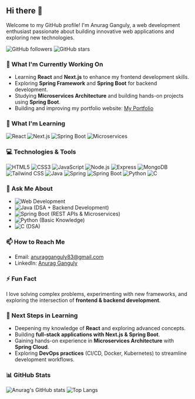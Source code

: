 ## Hi there 👋

Welcome to my GitHub profile! I'm Anurag Ganguly, a web development enthusiast passionate about building innovative web applications and exploring new technologies.

![GitHub followers](https://img.shields.io/github/followers/anurag831?label=Follow\&style=social)
![GitHub stars](https://img.shields.io/github/stars/anurag831?affiliations=OWNER%2CCOLLABORATOR\&style=social)

### 🔭 What I'm Currently Working On

* Learning **React** and **Next.js** to enhance my frontend development skills.
* Exploring **Spring Framework** and **Spring Boot** for backend development.
* Studying **Microservices Architecture** and building hands-on projects using **Spring Boot**.
* Building and improving my portfolio website: [My Portfolio](https://portfolio-wesbite-gamma.vercel.app/)

### 🌱 What I'm Learning

![React](https://img.shields.io/badge/React-20232A?style=for-the-badge\&logo=react\&logoColor=61DAFB)
![Next.js](https://img.shields.io/badge/Next.js-000000?style=for-the-badge\&logo=nextdotjs\&logoColor=white)
![Spring Boot](https://img.shields.io/badge/Spring%20Boot-6DB33F?style=for-the-badge\&logo=springboot\&logoColor=white)
![Microservices](https://img.shields.io/badge/Microservices-007396?style=for-the-badge\&logo=java\&logoColor=white)

### 💻 Technologies & Tools

![HTML5](https://img.shields.io/badge/HTML5-E34F26?style=for-the-badge\&logo=html5\&logoColor=white)
![CSS3](https://img.shields.io/badge/CSS3-1572B6?style=for-the-badge\&logo=css3\&logoColor=white)
![JavaScript](https://img.shields.io/badge/JavaScript-F7DF1E?style=for-the-badge\&logo=javascript\&logoColor=black)
![Node.js](https://img.shields.io/badge/Node.js-339933?style=for-the-badge\&logo=nodedotjs\&logoColor=white)
![Express](https://img.shields.io/badge/Express-000000?style=for-the-badge\&logo=express\&logoColor=white)
![MongoDB](https://img.shields.io/badge/MongoDB-47A248?style=for-the-badge\&logo=mongodb\&logoColor=white)
![Tailwind CSS](https://img.shields.io/badge/Tailwind_CSS-38B2AC?style=for-the-badge\&logo=tailwind-css\&logoColor=white)
![Java](https://img.shields.io/badge/Java-007396?style=for-the-badge\&logo=java\&logoColor=white)
![Spring](https://img.shields.io/badge/Spring-6DB33F?style=for-the-badge\&logo=spring\&logoColor=white)
![Spring Boot](https://img.shields.io/badge/Spring_Boot-6DB33F?style=for-the-badge\&logo=springboot\&logoColor=white)
![Python](https://img.shields.io/badge/Python-3776AB?style=for-the-badge\&logo=python\&logoColor=white)
![C](https://img.shields.io/badge/C-00599C?style=for-the-badge\&logo=c\&logoColor=white)

### 💬 Ask Me About

* ![Web Development](https://img.shields.io/badge/Web%20Development-20232A?style=for-the-badge\&logo=web-development\&logoColor=61DAFB)
* ![Java](https://img.shields.io/badge/Java-007396?style=for-the-badge\&logo=java\&logoColor=white) (DSA + Backend Development)
* ![Spring Boot](https://img.shields.io/badge/Spring_Boot-6DB33F?style=for-the-badge\&logo=springboot\&logoColor=white) (REST APIs & Microservices)
* ![Python](https://img.shields.io/badge/Python-3776AB?style=for-the-badge\&logo=python\&logoColor=white) (Basic Knowledge)
* ![C](https://img.shields.io/badge/C-00599C?style=for-the-badge\&logo=c\&logoColor=white) (DSA)

### 📫 How to Reach Me

* Email: [anuragganguly83@gmail.com](mailto:anuragganguly83@gmail.com)
* LinkedIn: [Anurag Ganguly](https://www.linkedin.com/in/anurag-ganguly-40b6ab245/)

### ⚡ Fun Fact

I love solving complex problems, experimenting with new frameworks, and exploring the intersection of **frontend & backend development**.

### 🚀 Next Steps in Learning

* Deepening my knowledge of **React** and exploring advanced concepts.
* Building **full-stack applications with Next.js & Spring Boot**.
* Gaining hands-on experience in **Microservices Architecture** with **Spring Cloud**.
* Exploring **DevOps practices** (CI/CD, Docker, Kubernetes) to streamline development workflows.

### 📊 GitHub Stats

![Anurag's GitHub stats](https://github-readme-stats.vercel.app/api?username=anurag831\&show_icons=true\&theme=radical)
![Top Langs](https://github-readme-stats.vercel.app/api/top-langs/?username=anurag831\&layout=compact\&theme=radical)
